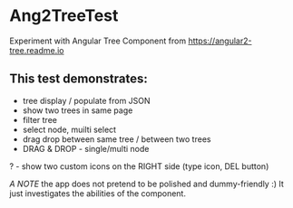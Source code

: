 # Ang2TreeTest
Experiment with Angular Tree Component from https://angular2-tree.readme.io

## This test demonstrates:

- tree display / populate from JSON
- show two trees in same page
- filter tree
- select node, muilti select
- drag drop between same tree / between two trees
- DRAG & DROP - single/multi node

? - show two custom icons on the RIGHT side (type icon, DEL button)

*A NOTE*
the app does not pretend to be polished and dummy-friendly :) It just investigates the abilities of the component.

